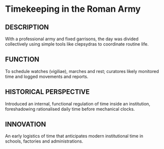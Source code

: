 # Timekeeping in the Roman Army

## DESCRIPTION
With a professional army and fixed garrisons, the day was divided collectively using simple tools like clepsydras to coordinate routine life.

## FUNCTION
To schedule watches (vigiliae), marches and rest; curatores likely monitored time and logged movements and reports.

## HISTORICAL PERSPECTIVE
Introduced an internal, functional regulation of time inside an institution, foreshadowing rationalised daily time before mechanical clocks.

## INNOVATION
An early logistics of time that anticipates modern institutional time in schools, factories and administrations.
